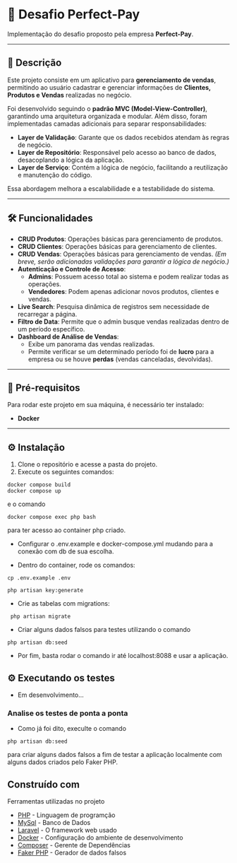 
# 🚀 Desafio Perfect-Pay  

Implementação do desafio proposto pela empresa **Perfect-Pay**.  

---

## 📌 Descrição  

Este projeto consiste em um aplicativo para **gerenciamento de vendas**, permitindo ao usuário cadastrar e gerenciar informações de **Clientes, Produtos e Vendas** realizadas no negócio.  

Foi desenvolvido seguindo o **padrão MVC (Model-View-Controller)**, garantindo uma arquitetura organizada e modular. Além disso, foram implementadas camadas adicionais para separar responsabilidades:  

- **Layer de Validação**: Garante que os dados recebidos atendam às regras de negócio.  
- **Layer de Repositório**: Responsável pelo acesso ao banco de dados, desacoplando a lógica da aplicação.  
- **Layer de Serviço**: Contém a lógica de negócio, facilitando a reutilização e manutenção do código.  

Essa abordagem melhora a escalabilidade e a testabilidade do sistema.  

---

## 🛠️ Funcionalidades  

- **CRUD Produtos**: Operações básicas para gerenciamento de produtos.  
- **CRUD Clientes**: Operações básicas para gerenciamento de clientes.  
- **CRUD Vendas**: Operações básicas para gerenciamento de vendas. *(Em breve, serão adicionadas validações para garantir a lógica de negócio.)*  
- **Autenticação e Controle de Acesso**:  
  - **Admins**: Possuem acesso total ao sistema e podem realizar todas as operações.  
  - **Vendedores**: Podem apenas adicionar novos produtos, clientes e vendas.  
- **Live Search**: Pesquisa dinâmica de registros sem necessidade de recarregar a página.  
- **Filtro de Data**: Permite que o admin busque vendas realizadas dentro de um período específico.  
- **Dashboard de Análise de Vendas**:  
  - Exibe um panorama das vendas realizadas.  
  - Permite verificar se um determinado período foi de **lucro** para a empresa ou se houve **perdas** (vendas canceladas, devolvidas).  

---

## 📌 Pré-requisitos  

Para rodar este projeto em sua máquina, é necessário ter instalado:  

- **Docker**  

---

## ⚙️ Instalação  

1. Clone o repositório e acesse a pasta do projeto.  
2. Execute os seguintes comandos:  

```
docker compose build
docker compose up
```

e o comando
```
docker compose exec php bash

```

para ter acesso ao container php criado.

- Configurar o .env.example e docker-compose.yml mudando para a conexão com db de sua escolha.

- Dentro do container, rode os comandos:

```
cp .env.example .env
```

```
php artisan key:generate
```

- Crie as tabelas com migrations:

```
 php artisan migrate
```

- Criar alguns dados falsos para testes utilizando o comando

```
php artisan db:seed
```

- Por fim, basta rodar o comando ir até localhost:8088 e usar a aplicação.

##



## ⚙️ Executando os testes

- Em desenvolvimento...

###  Analise os testes de ponta a ponta

- Como já foi dito, execulte o comando

```
php artisan db:seed
```
para criar alguns dados falsos a fim de testar a aplicação localmente com alguns dados criados pelo Faker PHP.

##  Construído com

Ferramentas utilizadas no projeto

* [PHP](https://www.php.net/) - Linguagem de programção
* [MySql](https://www.mysql.com/) - Banco de Dados
* [Laravel](https://laravel.com/) - O framework web usado
* [Docker](https://www.docker.com/) - Configuração do ambiente de desenvolvimento
* [Composer](https://getcomposer.or) - Gerente de Dependências
* [Faker PHP](https://fakerphp.org/) - Gerador de dados falsos
